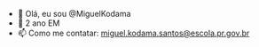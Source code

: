 - 👋 Olá, eu sou @MiguelKodama
- 🌱 2 ano EM
- 📫 Como me contatar: miguel.kodama.santos@escola.pr.gov.br
